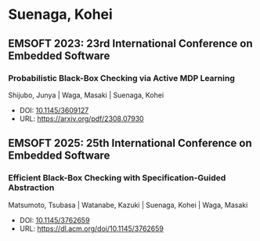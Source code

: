 # Suenaga, Kohei

## EMSOFT 2023: 23rd International Conference on Embedded Software

### Probabilistic Black-Box Checking via Active MDP Learning
Shijubo, Junya | Waga, Masaki | Suenaga, Kohei
* DOI: [10.1145/3609127](https://doi.org/10.1145/3609127)
* URL: <https://arxiv.org/pdf/2308.07930>

## EMSOFT 2025: 25th International Conference on Embedded Software

### Efficient Black-Box Checking with Specification-Guided Abstraction
Matsumoto, Tsubasa | Watanabe, Kazuki | Suenaga, Kohei | Waga, Masaki
* DOI: [10.1145/3762659](https://doi.org/10.1145/3762659)
* URL: <https://dl.acm.org/doi/10.1145/3762659>

